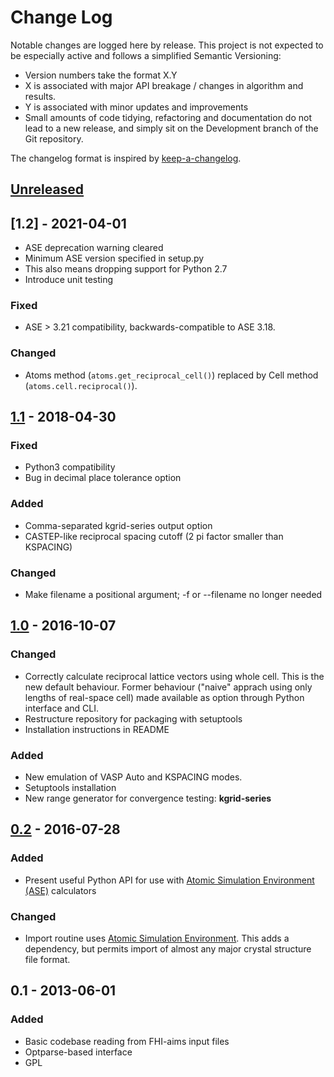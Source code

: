 # Change Log

Notable changes are logged here by release. This project is not
expected to be especially active and follows a simplified Semantic Versioning:

- Version numbers take the format X.Y
- X is associated with major API breakage / changes in algorithm and results.
- Y is associated with minor updates and improvements
- Small amounts of code tidying, refactoring and documentation do not
  lead to a new release, and simply sit on the Development branch of
  the Git repository.

The changelog format is inspired by [keep-a-changelog](https://github.com/olivierlacan/keep-a-changelog).

## [Unreleased]

## [1.2] - 2021-04-01
- ASE deprecation warning cleared
- Minimum ASE version specified in setup.py
- This also means dropping support for Python 2.7
- Introduce unit testing

### Fixed
- ASE > 3.21 compatibility, backwards-compatible to ASE 3.18.

### Changed
- Atoms method (`atoms.get_reciprocal_cell()`) replaced by Cell method (`atoms.cell.reciprocal()`).

## [1.1] - 2018-04-30

### Fixed
- Python3 compatibility
- Bug in decimal place tolerance option

### Added
- Comma-separated kgrid-series output option
- CASTEP-like reciprocal spacing cutoff (2 pi factor smaller than KSPACING)

### Changed
- Make filename a positional argument; -f or --filename no longer needed

## [1.0] - 2016-10-07

### Changed
- Correctly calculate reciprocal lattice vectors using whole
  cell. This is the new default behaviour. Former behaviour ("naive"
  apprach using only lengths of real-space cell) made available as
  option through Python interface and CLI.
- Restructure repository for packaging with setuptools
- Installation instructions in README

### Added
- New emulation of VASP Auto and KSPACING modes.
- Setuptools installation
- New range generator for convergence testing: **kgrid-series**

## [0.2] - 2016-07-28

### Added
- Present useful Python API for use with [Atomic Simulation Environment (ASE)](https://wiki.fysik.dtu.dk/ase/) calculators

### Changed
- Import routine uses [Atomic Simulation Environment](https://wiki.fysik.dtu.dk/ase/). This adds a
  dependency, but permits import of almost any major crystal structure
  file format.

## 0.1 - 2013-06-01

### Added
- Basic codebase reading from FHI-aims input files
- Optparse-based interface
- GPL

[Unreleased]: https://github.com/wmd-group/kgrid/compare/v1.1...HEAD
[1.1]: https://github.com/wmd-group/kgrid/compare/v1.0...v1.1
[1.0]: https://github.com/wmd-group/kgrid/compare/v0.2...v1.0
[0.2]: https://github.com/wmd-group/kgrid/compare/v0.1...v0.2
